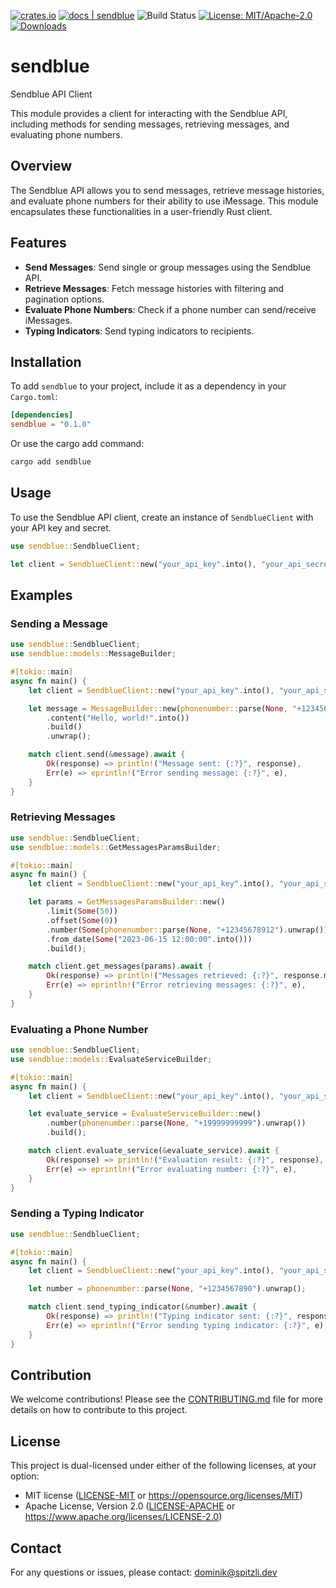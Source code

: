 [![crates.io](https://img.shields.io/crates/v/sendblue.svg)](https://crates.io/crates/sendblue)
[![docs | sendblue](https://img.shields.io/badge/docs-sendblue-blue)](https://docs.rs/sendblue)
![Build Status](https://github.com/NewtTheWolf/sendblue-rs/actions/workflows/release.yml/badge.svg)
[![License: MIT/Apache-2.0](https://img.shields.io/badge/License-MIT%2FApache--2.0-blue)](https://opensource.org/licenses/MIT)
[![Downloads](https://img.shields.io/crates/d/sendblue.svg)](https://crates.io/crates/sendblue)

# sendblue

Sendblue API Client

This module provides a client for interacting with the Sendblue API, including methods for sending messages, retrieving messages, and evaluating phone numbers.

## Overview

The Sendblue API allows you to send messages, retrieve message histories, and evaluate phone numbers for their ability to use iMessage. This module encapsulates these functionalities in a user-friendly Rust client.

## Features

- **Send Messages**: Send single or group messages using the Sendblue API.
- **Retrieve Messages**: Fetch message histories with filtering and pagination options.
- **Evaluate Phone Numbers**: Check if a phone number can send/receive iMessages.
- **Typing Indicators**: Send typing indicators to recipients.

## Installation

To add `sendblue` to your project, include it as a dependency in your `Cargo.toml`:

```toml
[dependencies]
sendblue = "0.1.0"
```

Or use the cargo add command:

```sh
cargo add sendblue
```

## Usage

To use the Sendblue API client, create an instance of `SendblueClient` with your API key and secret.

```rust
use sendblue::SendblueClient;

let client = SendblueClient::new("your_api_key".into(), "your_api_secret".into());
```

## Examples

### Sending a Message

```rust
use sendblue::SendblueClient;
use sendblue::models::MessageBuilder;

#[tokio::main]
async fn main() {
    let client = SendblueClient::new("your_api_key".into(), "your_api_secret".into());

    let message = MessageBuilder::new(phonenumber::parse(None, "+1234567890").unwrap())
        .content("Hello, world!".into())
        .build()
        .unwrap();

    match client.send(&message).await {
        Ok(response) => println!("Message sent: {:?}", response),
        Err(e) => eprintln!("Error sending message: {:?}", e),
    }
}
```

### Retrieving Messages

```rust
use sendblue::SendblueClient;
use sendblue::models::GetMessagesParamsBuilder;

#[tokio::main]
async fn main() {
    let client = SendblueClient::new("your_api_key".into(), "your_api_secret".into());

    let params = GetMessagesParamsBuilder::new()
        .limit(Some(50))
        .offset(Some(0))
        .number(Some(phonenumber::parse(None, "+12345678912").unwrap()))
        .from_date(Some("2023-06-15 12:00:00".into()))
        .build();

    match client.get_messages(params).await {
        Ok(response) => println!("Messages retrieved: {:?}", response.messages),
        Err(e) => eprintln!("Error retrieving messages: {:?}", e),
    }
}
```

### Evaluating a Phone Number

```rust
use sendblue::SendblueClient;
use sendblue::models::EvaluateServiceBuilder;

#[tokio::main]
async fn main() {
    let client = SendblueClient::new("your_api_key".into(), "your_api_secret".into());

    let evaluate_service = EvaluateServiceBuilder::new()
        .number(phonenumber::parse(None, "+19999999999").unwrap())
        .build();

    match client.evaluate_service(&evaluate_service).await {
        Ok(response) => println!("Evaluation result: {:?}", response),
        Err(e) => eprintln!("Error evaluating number: {:?}", e),
    }
}
```

### Sending a Typing Indicator

```rust
use sendblue::SendblueClient;

#[tokio::main]
async fn main() {
    let client = SendblueClient::new("your_api_key".into(), "your_api_secret".into());

    let number = phonenumber::parse(None, "+1234567890").unwrap();

    match client.send_typing_indicator(&number).await {
        Ok(response) => println!("Typing indicator sent: {:?}", response),
        Err(e) => eprintln!("Error sending typing indicator: {:?}", e),
    }
}
```

## Contribution

We welcome contributions! Please see the [CONTRIBUTING.md](CONTRIBUTING.md) file for more details on how to contribute to this project.

## License

This project is dual-licensed under either of the following licenses, at your option:

- MIT license ([LICENSE-MIT](LICENSE-MIT) or https://opensource.org/licenses/MIT)
- Apache License, Version 2.0 ([LICENSE-APACHE](LICENSE-APACHE) or https://www.apache.org/licenses/LICENSE-2.0)

## Contact

For any questions or issues, please contact: dominik@spitzli.dev
